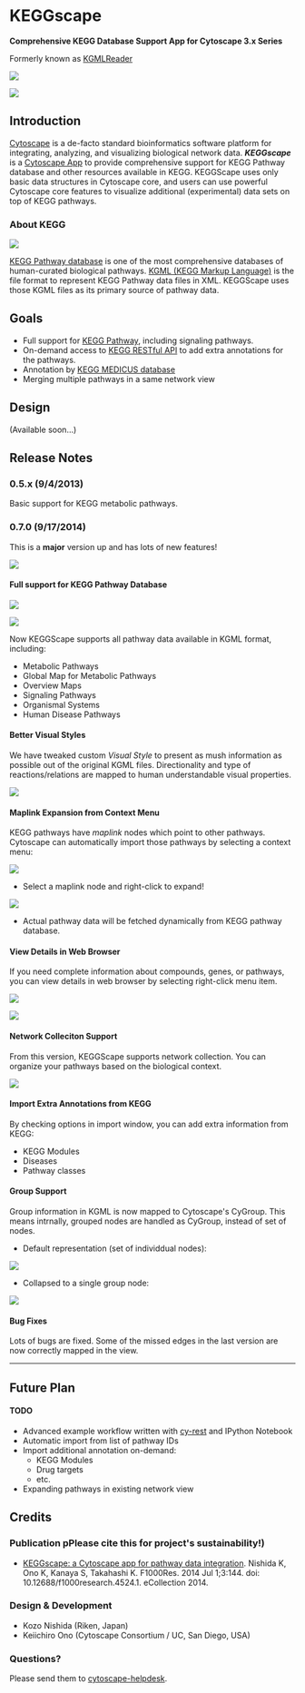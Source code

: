 # KEGGscape
__Comprehensive KEGG Database Support App for Cytoscape 3.x Series__

Formerly known as [KGMLReader](https://github.com/idekerlab/kgmlreader/tree/2.x)

![](http://cl.ly/XbCF/kegg_human_global2.png)


![](http://cl.ly/XbMZ/keggscape.png)


## Introduction
[Cytoscape](http://www.cytoscape.org/) is a de-facto standard bioinformatics software platform for integrating, analyzing, and visualizing biological network data.  __*KEGGscape*__ is a [Cytoscape App](http://apps.cytoscape.org/) to provide comprehensive support for KEGG Pathway database and other resources available in KEGG.  KEGGScape uses only basic data structures in Cytoscape core, and users can use powerful Cytoscape core features to visualize additional (experimental) data sets on top of KEGG pathways. 

### About KEGG

![](http://cl.ly/XbS7/kegg_sugar1.png)

[KEGG Pathway database](http://www.genome.jp/kegg/pathway.html) is one of the most 
comprehensive databases of human-curated biological pathways.  [KGML (KEGG Markup Language)](http://www.kegg.jp/kegg/xml/) is 
the file format to represent KEGG Pathway data files in XML.  KEGGScape uses those KGML files as its primary source of pathway data.


## Goals
* Full support for [KEGG Pathway](http://www.genome.jp/kegg/pathway.html), including signaling pathways.
* On-demand access to [KEGG RESTful API](http://www.kegg.jp/kegg/rest/keggapi.html) to add extra annotations for the pathways.
* Annotation by [KEGG MEDICUS database](http://www.kegg.jp/kegg/rest/keggapi2.html)
* Merging multiple pathways in a same network view

## Design
(Available soon...)


## Release Notes
### 0.5.x (9/4/2013)
Basic support for KEGG metabolic pathways.


### 0.7.0 (9/17/2014)
This is a __major__ version up and has lots of new features!

![](http://cl.ly/Xbq9/kegg_biosysthesis.png)


#### Full support for KEGG Pathway Database

![](http://cl.ly/XbiV/kegg_human2.png)

![](http://cl.ly/Xbha/kegg_cell_cycle.png)


Now KEGGScape supports all pathway data available in KGML format, including:

* Metabolic Pathways
* Global Map for Metabolic Pathways
* Overview Maps
* Signaling Pathways
* Organismal Systems
* Human Disease Pathways


#### Better Visual Styles
We have tweaked custom _Visual Style_ to present as mush information as possible out of the original KGML files.  Directionality and type of reactions/relations are mapped to human understandable visual properties.

![](http://cl.ly/XbmY/kegg_human_cancer.png)


#### Maplink Expansion from Context Menu
KEGG pathways have _maplink_ nodes which point to other pathways.  Cytoscape can automatically import those pathways by selecting a context menu:

![](http://cl.ly/Xbri/kegg_expand.png) 

- Select a maplink node and right-click to expand!

![](http://cl.ly/XbAd/kegg_mapk.png)

- Actual pathway data will be fetched dynamically from KEGG pathway database.

#### View Details in Web Browser
If you need complete information about compounds, genes, or pathways, you can view details in web browser by selecting right-click menu item.

![](http://cl.ly/XbwG/details1.png)

![](http://cl.ly/Xast/details2.png)


#### Network Colleciton Support
From this version, KEGGScape supports network collection.  You can organize your pathways based on the biological context.

![](http://cl.ly/Xbca/kegg_organized.png)


#### Import Extra Annotations from KEGG
By checking options in import window, you can add extra information from KEGG:

* KEGG Modules
* Diseases
* Pathway classes

#### Group Support
Group information in KGML is now mapped to Cytoscape's CyGroup.  This means intrnally, grouped nodes are handled as CyGroup, instead of set of nodes.

- Default representation (set of individdual nodes):

![](http://cl.ly/XbO6/group1.png)

- Collapsed to a single group node:

![](http://cl.ly/Xbt6/group2.png)

#### Bug Fixes
Lots of bugs are fixed.  Some of the missed edges in the last version are now correctly mapped in the view.

----
## Future Plan
#### TODO
* Advanced example workflow written with [cy-rest](https://github.com/keiono/cy-rest/wiki) and IPython Notebook
* Automatic import from list of pathway IDs
* Import additional annotation on-demand:
	* KEGG Modules
	* Drug targets
	* etc.
* Expanding pathways in existing network view


## Credits

### Publication pPlease cite this for project's sustainability!)

* [KEGGscape: a Cytoscape app for pathway data integration](http://www.ncbi.nlm.nih.gov/pmc/articles/PMC4141640/). Nishida K, Ono K, Kanaya S, Takahashi K. F1000Res. 2014 Jul 1;3:144. doi: 10.12688/f1000research.4524.1. eCollection 2014.

### Design & Development
* Kozo Nishida (Riken, Japan)
* Keiichiro Ono (Cytoscape Consortium / UC, San Diego, USA)

### Questions?
Please send them to [cytoscape-helpdesk](https://groups.google.com/forum/#!forum/cytoscape-helpdesk).
